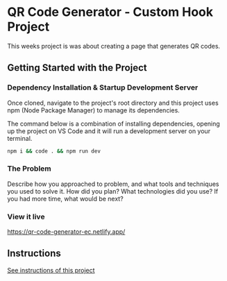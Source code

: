 

# QR Code Generator - Custom Hook Project

 This weeks project is was about creating a page that generates QR codes.



## Getting Started with the Project

### Dependency Installation & Startup Development Server

Once cloned, navigate to the project's root directory and this project uses npm (Node Package Manager) to manage its dependencies.

The command below is a combination of installing dependencies, opening up the project on VS Code and it will run a development server on your terminal.

```bash
npm i && code . && npm run dev
```

### The Problem

Describe how you approached to problem, and what tools and techniques you used to solve it. How did you plan? What technologies did you use? If you had more time, what would be next?

### View it live

https://qr-code-generator-ec.netlify.app/

## Instructions

<a href="instructions.md">
   See instructions of this project
  </a>
